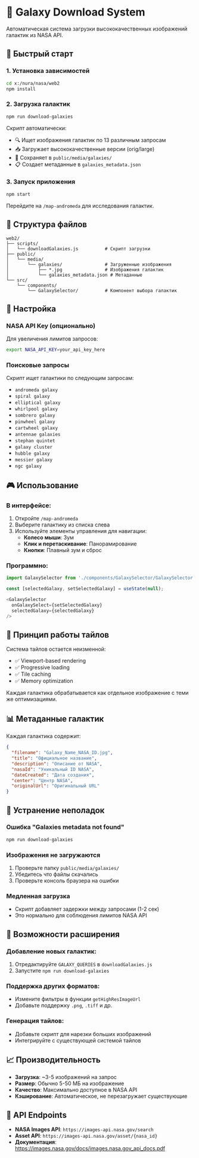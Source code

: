 # 🌌 Galaxy Download System

Автоматическая система загрузки высококачественных изображений галактик из NASA API.

## 🚀 Быстрый старт

### 1. Установка зависимостей
```bash
cd x:/nura/nasa/web2
npm install
```

### 2. Загрузка галактик
```bash
npm run download-galaxies
```

Скрипт автоматически:
- 🔍 Ищет изображения галактик по 13 различным запросам
- 📥 Загружает высококачественные версии (orig/large)
- 💾 Сохраняет в `public/media/galaxies/`
- 📋 Создает метаданные в `galaxies_metadata.json`

### 3. Запуск приложения
```bash
npm start
```

Перейдите на `/map-andromeda` для исследования галактик.

## 📁 Структура файлов

```
web2/
├── scripts/
│   └── downloadGalaxies.js          # Скрипт загрузки
├── public/
│   └── media/
│       └── galaxies/                # Загруженные изображения
│           ├── *.jpg                # Изображения галактик
│           └── galaxies_metadata.json # Метаданные
└── src/
    └── components/
        └── GalaxySelector/          # Компонент выбора галактик
```

## 🔧 Настройка

### NASA API Key (опционально)
Для увеличения лимитов запросов:
```bash
export NASA_API_KEY=your_api_key_here
```

### Поисковые запросы
Скрипт ищет галактики по следующим запросам:
- `andromeda galaxy`
- `spiral galaxy`
- `elliptical galaxy`
- `whirlpool galaxy`
- `sombrero galaxy`
- `pinwheel galaxy`
- `cartwheel galaxy`
- `antennae galaxies`
- `stephan quintet`
- `galaxy cluster`
- `hubble galaxy`
- `messier galaxy`
- `ngc galaxy`

## 🎮 Использование

### В интерфейсе:
1. Откройте `/map-andromeda`
2. Выберите галактику из списка слева
3. Используйте элементы управления для навигации:
   - **Колесо мыши**: Зум
   - **Клик и перетаскивание**: Панорамирование
   - **Кнопки**: Плавный зум и сброс

### Программно:
```javascript
import GalaxySelector from './components/GalaxySelector/GalaxySelector';

const [selectedGalaxy, setSelectedGalaxy] = useState(null);

<GalaxySelector 
  onGalaxySelect={setSelectedGalaxy}
  selectedGalaxy={selectedGalaxy}
/>
```

## 🔄 Принцип работы тайлов

Система тайлов остается неизменной:
- ✅ Viewport-based rendering
- ✅ Progressive loading
- ✅ Tile caching
- ✅ Memory optimization

Каждая галактика обрабатывается как отдельное изображение с теми же оптимизациями.

## 📊 Метаданные галактик

Каждая галактика содержит:
```json
{
  "filename": "Galaxy_Name_NASA_ID.jpg",
  "title": "Официальное название",
  "description": "Описание от NASA",
  "nasaId": "Уникальный ID NASA",
  "dateCreated": "Дата создания",
  "center": "Центр NASA",
  "originalUrl": "Оригинальный URL"
}
```

## 🚨 Устранение неполадок

### Ошибка "Galaxies metadata not found"
```bash
npm run download-galaxies
```

### Изображения не загружаются
1. Проверьте папку `public/media/galaxies/`
2. Убедитесь что файлы скачались
3. Проверьте консоль браузера на ошибки

### Медленная загрузка
- Скрипт добавляет задержки между запросами (1-2 сек)
- Это нормально для соблюдения лимитов NASA API

## 🎯 Возможности расширения

### Добавление новых галактик:
1. Отредактируйте `GALAXY_QUERIES` в `downloadGalaxies.js`
2. Запустите `npm run download-galaxies`

### Поддержка других форматов:
- Измените фильтры в функции `getHighResImageUrl`
- Добавьте поддержку `.png`, `.tiff` и др.

### Генерация тайлов:
- Добавьте скрипт для нарезки больших изображений
- Интегрируйте с существующей системой тайлов

## 📈 Производительность

- **Загрузка**: ~3-5 изображений на запрос
- **Размер**: Обычно 5-50 МБ на изображение
- **Качество**: Максимально доступное в NASA API
- **Кэширование**: Автоматическое, не перезагружает существующие

## 🔗 API Endpoints

- **NASA Images API**: `https://images-api.nasa.gov/search`
- **Asset API**: `https://images-api.nasa.gov/asset/{nasa_id}`
- **Документация**: https://images.nasa.gov/docs/images.nasa.gov_api_docs.pdf

